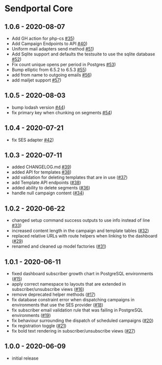 # Sendportal Core

## 1.0.6 - 2020-08-07

- Add GH action for php-cs  [#35](https://github.com/mettle/sendportal-core/pull/35))
- Add Campaign Endpoints to API  [#40](https://github.com/mettle/sendportal-core/pull/40))
- Uniform mail adapters send method  [#51](https://github.com/mettle/sendportal-core/pull/51))
- Add Sqlite support and defaults the testsuite to use the sqlite database  [#52](https://github.com/mettle/sendportal-core/pull/52))
- Fix count unique opens per period in Postgres  [#53](https://github.com/mettle/sendportal-core/pull/53))
- Bump elliptic from 6.5.2 to 6.5.3  [#55](https://github.com/mettle/sendportal-core/pull/55))
- add from name to outgoing emails  [#56](https://github.com/mettle/sendportal-core/pull/56))
- add mailjet support  [#57](https://github.com/mettle/sendportal-core/pull/57))

## 1.0.5 - 2020-08-03

- bump lodash version  [#44](https://github.com/mettle/sendportal-core/pull/44))
- fix primary key when chunking on segments  [#54](https://github.com/mettle/sendportal-core/pull/54))

## 1.0.4 - 2020-07-21

- fix SES adapter [#42](https://github.com/mettle/sendportal-core/pull/42))

## 1.0.3 - 2020-07-11

- added CHANGELOG.md [#39](https://github.com/mettle/sendportal-core/pull/39))
- added API for templates [#38](https://github.com/mettle/sendportal-core/pull/38))
- add validation for deleting templates that are in use ([#37](https://github.com/mettle/sendportal-core/pull/37))
- add Template API endpoints ([#38](https://github.com/mettle/sendportal-core/pull/38))
- added ability to delete segments ([#36](https://github.com/mettle/sendportal-core/pull/36))
- handle null campaign content ([#34](https://github.com/mettle/sendportal-core/pull/34))

## 1.0.2 - 2020-06-22

- changed setup command success outputs to use info instead of line [#33](https://github.com/mettle/sendportal-core/pull/33))
- increased content length in the campaign and template tables ([#32](https://github.com/mettle/sendportal-core/pull/32))
- replaced relative URLs with route helpers when linking to the dashboard ([#29](https://github.com/mettle/sendportal-core/pull/29))
- renamed and cleaned up model factories ([#31](https://github.com/mettle/sendportal-core/pull/31))

## 1.0.1 - 2020-06-11

- fixed dashboard subscriber growth chart in PostgreSQL environments ([#15](https://github.com/mettle/sendportal-core/pull/15))
- apply correct namespace to layouts that are extended in subscriber/unsubscribe views ([#16](https://github.com/mettle/sendportal-core/pull/16))
- remove deprecated helper methods ([#17](https://github.com/mettle/sendportal-core/pull/17))
- fix database constraint error when dispatching campaigns in environments that use the SES provider ([#18](https://github.com/mettle/sendportal-core/pull/18))
- fix subscriber email validation rule that was failing in PostgreSQL environments ([#19](https://github.com/mettle/sendportal-core/pull/19))
- fix behaviour surrounding the dispatch of scheduled campaigns ([#20](https://github.com/mettle/sendportal-core/pull/20))
- fix registration toggle ([#21](https://github.com/mettle/sendportal-core/pull/21))
- fix bold text rendering in subscriber/unsubscribe views ([#27](https://github.com/mettle/sendportal-core/pull/27))

## 1.0.0 - 2020-06-09

- initial release
